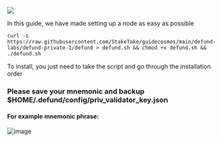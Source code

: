 ![](https://i.yapx.ru/RTuEU.jpg)


In this guide, we have made setting up a node as easy as possible

    curl -s https://raw.githubusercontent.com/StakeTake/guidecosmos/main/defund-labs/defund-private-1/defund > defund.sh && chmod +x defund.sh && ./defund.sh
To install, you just need to take the script and go through the installation order
### Please save your mnemonic and backup $HOME/.defund/config/priv_validator_key.json
#### For example mnemonic phrase:
![image](https://user-images.githubusercontent.com/93165931/184551172-16cb2f1a-3145-4e5b-8092-c966e2f3e5ef.png)

